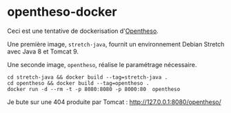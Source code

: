 # opentheso-docker

Ceci est une tentative de dockerisation d'[Opentheso](https://github.com/miledrousset/opentheso).

Une première image, ```stretch-java```, fournit un environnement Debian Stretch avec Java 8 et Tomcat 9.

Une seconde image, ```opentheso```, réalise le paramétrage nécessaire.

    cd stretch-java && docker build --tag=stretch-java .
    cd opentheso && docker build --tag=opentheso .
    docker run -d --rm -t -p 8080:8080 -p 8000:80  opentheso

Je bute sur une 404 produite par Tomcat : http://127.0.0.1:8080/opentheso/